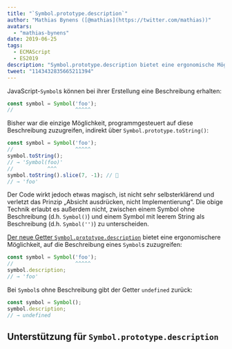 ```yaml
---
title: "`Symbol.prototype.description`"
author: "Mathias Bynens ([@mathias](https://twitter.com/mathias))"
avatars: 
  - "mathias-bynens"
date: 2019-06-25
tags: 
  - ECMAScript
  - ES2019
description: "Symbol.prototype.description bietet eine ergonomische Möglichkeit, auf die Beschreibung eines Symbols zuzugreifen."
tweet: "1143432835665211394"
---
```

JavaScript-`Symbol`s können bei ihrer Erstellung eine Beschreibung erhalten:

```js
const symbol = Symbol('foo');
//                    ^^^^^
```

Bisher war die einzige Möglichkeit, programmgesteuert auf diese Beschreibung zuzugreifen, indirekt über `Symbol.prototype.toString()`:

```js
const symbol = Symbol('foo');
//                    ^^^^^
symbol.toString();
// → 'Symbol(foo)'
//           ^^^
symbol.toString().slice(7, -1); // 🤔
// → 'foo'
```

Der Code wirkt jedoch etwas magisch, ist nicht sehr selbsterklärend und verletzt das Prinzip „Absicht ausdrücken, nicht Implementierung“. Die obige Technik erlaubt es außerdem nicht, zwischen einem Symbol ohne Beschreibung (d.h. `Symbol()`) und einem Symbol mit leerem String als Beschreibung (d.h. `Symbol('')`) zu unterscheiden.

<!--truncate-->
[Der neue Getter `Symbol.prototype.description`](https://tc39.es/ecma262/#sec-symbol.prototype.description) bietet eine ergonomischere Möglichkeit, auf die Beschreibung eines `Symbol`s zuzugreifen:

```js
const symbol = Symbol('foo');
//                    ^^^^^
symbol.description;
// → 'foo'
```

Bei `Symbol`s ohne Beschreibung gibt der Getter `undefined` zurück:

```js
const symbol = Symbol();
symbol.description;
// → undefined
```

## Unterstützung für `Symbol.prototype.description`

<feature-support chrome="70 /blog/v8-release-70#javascript-language-features"
                 firefox="63"
                 safari="12.1"
                 nodejs="12 https://twitter.com/mathias/status/1120700101637353473"
                 babel="yes https://github.com/zloirock/core-js#ecmascript-symbol"></feature-support>
